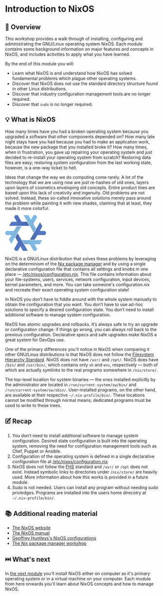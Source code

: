 # Introduction to NixOS

## 📖 Overview

This workshop provides a walk through of installing, configuring and administrating the GNU/Linux operating system NixOS. Each module contains some background information on major features and concepts in NixOS, and includes activities to apply what you have learned.

By the end of this module you will:

* Learn what NixOS is and understand how NixOS has solved fundamental problems which plague other operating systems.
* Discover that NixOS does not use the standard directory structure found in other Linux distributions.
* Discover that industry configuration management tools are no longer required.
* Discover that `sudo` is no longer required.

## 💡 What is NixOS

How many times have you had a broken operating system because you upgraded a software that other components depended on? How many late night stays have you had because you had to make an application work, because the new package that you installed broke it? How many times, when in frustration, you gave up repairing your operating system and just decided to re-install your operating system from scratch? Restoring data files are easy; restoring system configuration from the last working state, however, is a one-way ticket to hell.

Ideas that change the way we do computing come rarely. A lot of the technology that we are using now are just re-hashes of old ones, layers upon layers of cosmetics enveloping old concepts. Entire product lines are based upon this lack of creativity and ingenuity. Old problems are not solved. Instead, these so-called innovative solutions merely pass around the problem while painting it with new shades, claiming that at least, they made it more colorful.

![NixOS logo](nixos-logo.png) 

NixOS is a GNU/Linux distribution that solves these problems by leveraging on the determinism of the [Nix package manager][nix-workshop] and by using a single declarative configuration file that contains all settings and knobs in one place — [/etc/nixos/configuration.nix][nixos-generate-default-config]. This file contains information about your file-systems, users, services, network configuration, input devices, kernel parameters, and more. You can take someone's configuration.nix and recreate their exact operating system configuration state!

In NixOS you don’t have to fiddle around with the whole system manually to obtain the configuration that you want. You don’t have to use ad-hoc solutions to specify a desired configuration state. You don’t need to install additional software to manage system configuration.

NixOS has atomic upgrades and rollbacks. It’s always safe to try an upgrade or configuration change: if things go wrong, you can always roll back to the previous configuration. Declarative specs and safe upgrades make NixOS a great system for DevOps use.

One of the primary differences you'll notice in NixOS when comparing it other GNU/Linux distributions is that NixOS does not follow the [Filesystem Hierarchy Standard][fhs-standard]. NixOS does not have `/usr/` and `/opt/`. NixOS does have `/bin/` and `/usr/bin/`, which contains only `sh` and `env`, respectively — both of which are actually symlinks to the real programs somewhere in `/nix/store/`.

The top-level location for system binaries — the ones installed explicitly by the administrator are located in `/run/current-system/sw/bin/` and `/run/current-system/sw/sbin/`. User-installed programs, on the other hand, are available at their respective `~/.nix-profile/bin/`. These locations cannot be modified through normal means; dedicated programs must be used to write to these trees.



## 🗹 Recap

1. You don’t need to install additional software to manage system configuration. Desired state configuration is built into the operating system, removing the need for configuration management tools such as Chef, Puppet or Ansible.
1. Configuration of the operating system is defined in a single declarative configuration file at  [/etc/nixos/configuration.nix][nixos-generate-default-config]
1. NixOS does not follow the [FHS][fhs-standard] standard and `/usr/` or `/opt` does not exist. Instead symbolic links to directories under `/nix/store/` are heavily used. More information about how this works is provided in a future module.
1. Sudo is not needed. Users can install any program without needing sudo privledges. Programs are installed into the users home direcotry at `~/.nix-profile/bin/`.

## 📚 Additional reading material

* [The NixOS website][nixos-website]
* [The NixOS manual][nixos-manual]
* [Geoffrey Huntleys's NixOS configurations][ghuntley-dotfiles-nixos]
* [The Nix package manager workshop][nix-workshop]

## ⏭️ What's next

In [the next module][next-module] you'll install NixOS either on computer as it's primary operating system or in a virtual machine on your computer. Each module from here onwards you'll learn about NixOS concepts and how to manage NixOS.

<!-- in-line links -->
[fhs-standard]: https://en.wikipedia.org/wiki/Filesystem_Hierarchy_Standard
[ghuntley-dotfiles-nixos]: https://github.com/ghuntley/dotfiles-nixos
[nix-workshop]: ../../nix-workshop/README.md
[nixos-generate-default-config]: ../../configurations/nixos-generate-default-config/configuration.nix
[nixos-manual]: https://nixos.org/nixos/manual/
[nixos-website]: https://nixos.org/nixos/

[next-module]: (../01-install-nixos/README.md)
